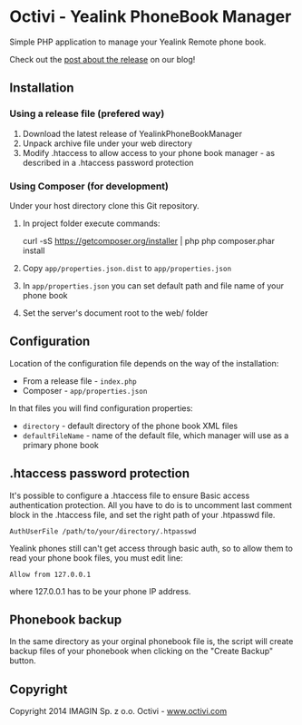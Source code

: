 Octivi - Yealink PhoneBook Manager
=============================================

Simple PHP application to manage your Yealink Remote phone book.

Check out the [post about the release](http://labs.octivi.com/yealink-phone-book-manager-released/) on our blog!

Installation
---------------------------------------------

### Using a release file (prefered way)

1. Download the latest release of YealinkPhoneBookManager
2. Unpack archive file under your web directory
3. Modify .htaccess to allow access to your phone book manager - as described in a .htaccess password protection

### Using Composer (for development)

Under your host directory clone this Git repository.

1. In project folder execute commands:

    curl -sS https://getcomposer.org/installer | php
    php composer.phar install

2. Copy `app/properties.json.dist` to `app/properties.json`
3. In `app/properties.json` you can set default path and file name of your phone book
4. Set the server's document root to the web/ folder

Configuration
---------------------------------------------

Location of the configuration file depends on the way of the installation:

* From a release file - `index.php`
* Composer - `app/properties.json`

In that files you will find configuration properties:

* `directory` - default directory of the phone book XML files
* `defaultFileName` - name of the default file, which manager will use as a primary phone book


.htaccess password protection
---------------------------------------------

It's possible to configure a .htaccess file to ensure Basic access authentication protection. All you have to do is to uncomment
last comment block in the .htaccess file, and set the right path of your .htpasswd file.

    AuthUserFile /path/to/your/directory/.htpasswd

Yealink phones still can't get access through basic auth, so to allow them to read your phone book files, you must edit line:

    Allow from 127.0.0.1

where 127.0.0.1 has to be your phone IP address.


Phonebook backup
---------------------------------------------

In the same directory as your orginal phonebook file is, the script will create backup files of your phonebook when clicking on the "Create Backup" button.


Copyright
---------------------------------------------

Copyright 2014 IMAGIN Sp. z o.o.
Octivi - www.octivi.com
